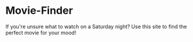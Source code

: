 # Movie-Finder
If you're unsure what to watch on a Saturday night? Use this site to find the perfect movie for your mood!
